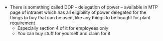 - There is something called DOP – delegation of power – available in MTP page of intranet which has all eligibility of power delegated for the things to buy that can be used, like any things to be bought for plant requirement
    - Especially section 4 of it for employees only
    - You can buy stuff for yourself and claim for it